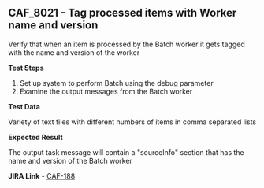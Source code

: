 ## CAF_8021 - Tag processed items with Worker name and version ##

Verify that when an item is processed by the Batch worker it gets tagged with the name and version of the worker

**Test Steps**

1. Set up system to perform Batch using the debug parameter
2. Examine the output messages from the Batch worker

**Test Data**

Variety of text files with different numbers of items in comma separated lists

**Expected Result**

The output task message will contain a "sourceInfo" section that has the name and version of the Batch worker

**JIRA Link** - [CAF-188](https://jira.autonomy.com/browse/CAF-188)
